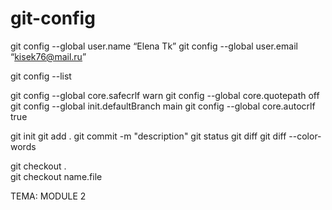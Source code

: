 # git-config

git config --global user.name “Elena Tk”
git config --global user.email “kisek76@mail.ru”

git config --list

git config --global core.safecrlf warn
git config --global core.quotepath off
git config --global init.defaultBranch main
git config --global core.autocrlf true

git init
git add .
git commit -m "description"
git status
git diff
git diff --color-words

git checkout .  
git checkout name.file

ТЕМА:  MODULE 2